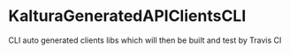 # KalturaGeneratedAPIClientsCLI
CLI auto generated clients libs which will then be built and test by Travis CI
